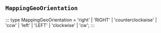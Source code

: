 ## `MappingGeoOrientation`
:::
type MappingGeoOrientation = 'right' | 'RIGHT' | 'counterclockwise' | 'ccw' | 'left' | 'LEFT' | 'clockwise' | 'cw';
:::
